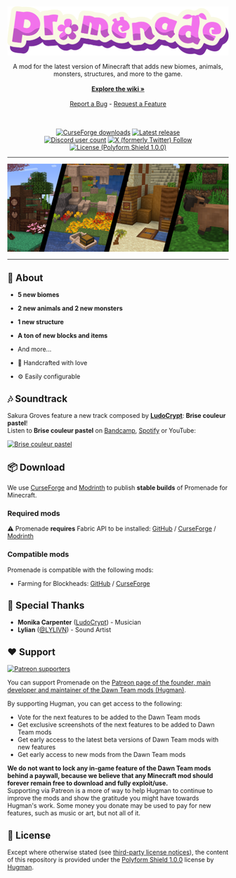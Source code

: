 <p align="center">

[![Promenade](https://raw.githubusercontent.com/DawnTeamMC/Promenade/refs/heads/dev/images/logo.png)](https://dawnteammc.github.io/promenade)

<div align="center">
  A mod for the latest version of Minecraft that adds new biomes, animals, monsters, structures, and more to the game.

  <br/>
  <br/>
  <a href="https://dawnteammc.github.io/promenade"><strong>Explore the wiki »</strong></a>
  <br/>
  <br/>
  <a href="https://github.com/DawnTeamMC/Promenade/issues">Report a Bug</a>
  -
  <a href="https://github.com/DawnTeamMC/Promenade/issues">Request a Feature</a>
  <br/>
  <br/>
  <br/>

[![CurseForge downloads](http://cf.way2muchnoise.eu/full_promenade_downloads.svg?badge_style=for_the_badge)](https://www.curseforge.com/minecraft/mc-mods/promenade)
[![Latest release](https://img.shields.io/github/release/DawnTeamMC/Promenade.svg?label=Latest%20version&style=for-the-badge)](https://github.com/DawnTeamMC/Promenade/releases/latest)
  <br/>
[![Discord user count](https://img.shields.io/discord/504608980799062036?label=&color=424549&labelColor=7289da&style=for-the-badge&logo=Discord&logoColor=DDE4EF)](https://discord.gg/8ksTVJu)
[![X (formerly Twitter) Follow](https://img.shields.io/twitter/follow/DawnTeamMC?style=for-the-badge&labelColor=424549&color=424549&logo=x)](https://twitter.com/DawnTeamMC)
  <br/>
[![License (Polyform Shield 1.0.0)](https://img.shields.io/badge/code%20license-Polyform%20Shield%201.0.0-green.svg?style=for-the-badge)](https://polyformproject.org/licenses/shield/1.0.0/)

</div>

</p>

---

<p align="center">

![Some highlights](https://raw.githubusercontent.com/DawnTeamMC/Promenade/refs/heads/dev/images/highlight_1.png)

</p>

---

## 👾 About

- **5 new biomes** 
- **2 new animals and 2 new monsters**
- **1 new structure**
- **A ton of new blocks and items**
- And more...

- 💖 Handcrafted with love
- ⚙️ Easily configurable

## 🎶 Soundtrack
Sakura Groves feature a new track composed by [**LudoCrypt**](https://ludocrypt.crd.co/): **Brise couleur pastel**!  
Listen to **Brise couleur pastel**
on [Bandcamp](https://ludocrypt.bandcamp.com/track/brise-couleur-pastel), [Spotify](https://open.spotify.com/intl-fr/track/7t97yZezsAGDBzXUHj3H0y)
or YouTube:

<p align="center">

[![Brise couleur pastel](https://img.youtube.com/vi/NUTTAB_-uY0/0.jpg)](https://www.youtube.com/watch?v=NUTTAB_-uY0)

</p>

## 📦 Download
We use [CurseForge](https://www.curseforge.com/minecraft/mc-mods/promenade) and [Modrinth](https://modrinth.com/mod/promenade) to publish **stable builds** of Promenade for Minecraft.

### Required mods
⚠ Promenade **requires** Fabric API to be installed: [GitHub](https://github.com/FabricMC/fabric) / [CurseForge](https://www.curseforge.com/minecraft/mc-mods/fabric-api) / [Modrinth](https://modrinth.com/mod/fabric-api)

### Compatible mods
Promenade is compatible with the following mods:

- Farming for Blockheads: [GitHub](https://github.com/ModdingForBlockheads/FarmingForBlockheads) / [CurseForge](https://www.curseforge.com/minecraft/mc-mods/farming-for-blockheads-fabric)

## 🌟 Special Thanks

- **Monika Carpenter** ([LudoCrypt](https://ludocrypt.crd.co/)) - Musician
- **Lylian** ([@LYLIVN](https://twitter.com/LYLIVN)) - Sound Artist

## ❤️ Support
[![Patreon supporters](https://img.shields.io/endpoint.svg?url=https%3A%2F%2Fshieldsio-patreon.vercel.app%2Fapi%3Fusername%3DHugman%26type%3Dpatrons&style=flat-square)](https://patreon.com/Hugman)

You can support Promenade on the [Patreon page of the founder, main developer and maintainer of the Dawn Team mods (Hugman)](https://patreon.com/Hugman).

By supporting Hugman, you can get access to the following:

- Vote for the next features to be added to the Dawn Team mods
- Get exclusive screenshots of the next features to be added to Dawn Team mods
- Get early access to the latest beta versions of Dawn Team mods with new features
- Get early access to new mods from the Dawn Team mods

**We do not want to lock any in-game feature of the Dawn Team mods behind a paywall, because we believe that any Minecraft mod should forever remain free to download and fully exploit/use.**  
Supporting via Patreon is a more of way to help Hugman to continue to improve the mods and show the gratitude you might have towards Hugman's work.
Some money you donate may be used to pay for new features, such as music or art, but not all of it.


## 📜 License

Except where otherwise stated (see [third-party license notices](thirdparty/NOTICE.txt)), the content of this repository is provided
under the [Polyform Shield 1.0.0](LICENSE.md) license by [Hugman](https://github.com/Hugman76).